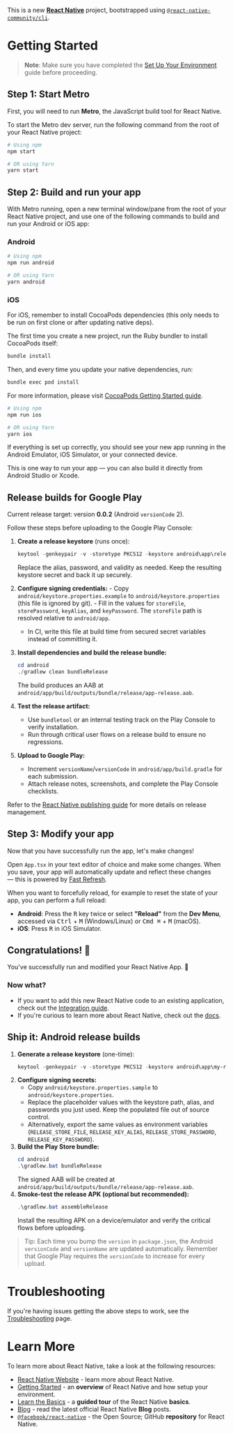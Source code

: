 This is a new [**React Native**](https://reactnative.dev) project, bootstrapped using [`@react-native-community/cli`](https://github.com/react-native-community/cli).

# Getting Started

> **Note**: Make sure you have completed the [Set Up Your Environment](https://reactnative.dev/docs/set-up-your-environment) guide before proceeding.

## Step 1: Start Metro

First, you will need to run **Metro**, the JavaScript build tool for React Native.

To start the Metro dev server, run the following command from the root of your React Native project:

```sh
# Using npm
npm start

# OR using Yarn
yarn start
```

## Step 2: Build and run your app

With Metro running, open a new terminal window/pane from the root of your React Native project, and use one of the following commands to build and run your Android or iOS app:

### Android

```sh
# Using npm
npm run android

# OR using Yarn
yarn android
```

### iOS

For iOS, remember to install CocoaPods dependencies (this only needs to be run on first clone or after updating native deps).

The first time you create a new project, run the Ruby bundler to install CocoaPods itself:

```sh
bundle install
```

Then, and every time you update your native dependencies, run:

```sh
bundle exec pod install
```

For more information, please visit [CocoaPods Getting Started guide](https://guides.cocoapods.org/using/getting-started.html).

```sh
# Using npm
npm run ios

# OR using Yarn
yarn ios
```

If everything is set up correctly, you should see your new app running in the Android Emulator, iOS Simulator, or your connected device.

This is one way to run your app — you can also build it directly from Android Studio or Xcode.

## Release builds for Google Play

Current release target: version **0.0.2** (Android `versionCode` 2).

Follow these steps before uploading to the Google Play Console:

1. **Create a release keystore** (runs once):
	```powershell
	keytool -genkeypair -v -storetype PKCS12 -keystore android\app\release.keystore -alias release -keyalg RSA -keysize 4096 -validity 9125
	```
	Replace the alias, password, and validity as needed. Keep the resulting keystore secret and back it up securely.

2. **Configure signing credentials:**
		- Copy `android/keystore.properties.example` to `android/keystore.properties` (this file is ignored by git).
		- Fill in the values for `storeFile`, `storePassword`, `keyAlias`, and `keyPassword`. The `storeFile` path is resolved relative to `android/app`.
	- In CI, write this file at build time from secured secret variables instead of committing it.

3. **Install dependencies and build the release bundle:**
	```powershell
	cd android
	./gradlew clean bundleRelease
	```
	The build produces an AAB at `android/app/build/outputs/bundle/release/app-release.aab`.

4. **Test the release artifact:**
	- Use `bundletool` or an internal testing track on the Play Console to verify installation.
	- Run through critical user flows on a release build to ensure no regressions.

5. **Upload to Google Play:**
	- Increment `versionName`/`versionCode` in `android/app/build.gradle` for each submission.
	- Attach release notes, screenshots, and complete the Play Console checklists.

Refer to the [React Native publishing guide](https://reactnative.dev/docs/signed-apk-android) for more details on release management.

## Step 3: Modify your app

Now that you have successfully run the app, let's make changes!

Open `App.tsx` in your text editor of choice and make some changes. When you save, your app will automatically update and reflect these changes — this is powered by [Fast Refresh](https://reactnative.dev/docs/fast-refresh).

When you want to forcefully reload, for example to reset the state of your app, you can perform a full reload:

- **Android**: Press the <kbd>R</kbd> key twice or select **"Reload"** from the **Dev Menu**, accessed via <kbd>Ctrl</kbd> + <kbd>M</kbd> (Windows/Linux) or <kbd>Cmd ⌘</kbd> + <kbd>M</kbd> (macOS).
- **iOS**: Press <kbd>R</kbd> in iOS Simulator.

## Congratulations! :tada:

You've successfully run and modified your React Native App. :partying_face:

### Now what?

- If you want to add this new React Native code to an existing application, check out the [Integration guide](https://reactnative.dev/docs/integration-with-existing-apps).
- If you're curious to learn more about React Native, check out the [docs](https://reactnative.dev/docs/getting-started).

## Ship it: Android release builds

1. **Generate a release keystore** (one-time):
	```powershell
	keytool -genkeypair -v -storetype PKCS12 -keystore android\app\my-release-key.jks -alias matrixchatRelease -keyalg RSA -keysize 4096 -validity 3650
	```
2. **Configure signing secrets:**
	- Copy `android/keystore.properties.sample` to `android/keystore.properties`.
	- Replace the placeholder values with the keystore path, alias, and passwords you just used. Keep the populated file out of source control.
	- Alternatively, export the same values as environment variables (`RELEASE_STORE_FILE`, `RELEASE_KEY_ALIAS`, `RELEASE_STORE_PASSWORD`, `RELEASE_KEY_PASSWORD`).
3. **Build the Play Store bundle:**
	```powershell
	cd android
	.\gradlew.bat bundleRelease
	```
	The signed AAB will be created at `android/app/build/outputs/bundle/release/app-release.aab`.
4. **Smoke-test the release APK (optional but recommended):**
	```powershell
	.\gradlew.bat assembleRelease
	```
	Install the resulting APK on a device/emulator and verify the critical flows before uploading.

> Tip: Each time you bump the `version` in `package.json`, the Android `versionCode` and `versionName` are updated automatically. Remember that Google Play requires the `versionCode` to increase for every upload.

# Troubleshooting

If you're having issues getting the above steps to work, see the [Troubleshooting](https://reactnative.dev/docs/troubleshooting) page.

# Learn More

To learn more about React Native, take a look at the following resources:

- [React Native Website](https://reactnative.dev) - learn more about React Native.
- [Getting Started](https://reactnative.dev/docs/environment-setup) - an **overview** of React Native and how setup your environment.
- [Learn the Basics](https://reactnative.dev/docs/getting-started) - a **guided tour** of the React Native **basics**.
- [Blog](https://reactnative.dev/blog) - read the latest official React Native **Blog** posts.
- [`@facebook/react-native`](https://github.com/facebook/react-native) - the Open Source; GitHub **repository** for React Native.
